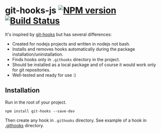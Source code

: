 # git-hooks-js [![NPM version](https://badge.fury.io/js/git-hooks.svg)](http://badge.fury.io/js/git-hooks) [![Build Status](https://travis-ci.org/tarmolov/git-hooks-js.svg)](https://travis-ci.org/tarmolov/git-hooks-js)

It's inspired by [git-hooks](https://github.com/icefox/git-hooks) but has several differences:

  * Created for nodejs projects and written in nodejs not bash.
  * Installs and removes hooks automatically during the package installation/uninstallation.
  * Finds hooks only in `.githooks` directory in the project.
  * Should be installed as a local package and of course it would work only for git repositories.
  * Well-tested and ready for use :)

## Installation
Run in the root of your project.
```
npm install git-hooks --save-dev
```
Then create any hook in `.githooks` directory. See example of a hook in [.githooks](https://github.com/tarmolov/git-hooks-js/tree/master/.githooks) directory.
